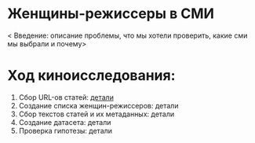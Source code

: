 # Женщины-режиссеры в СМИ

< Введение: описание проблемы, что мы хотели проверить, какие сми мы выбрали и почему>

# Ход киноисследования:
1) Сбор URL-ов статей: [детали](https://github.com/GimmeDanger/cinema-studies/tree/master/gathering_scripts/1-gather-urls)
2) Создание списка женщин-режиссеров: детали
3) Сбор текстов статей и их метаданных: детали
4) Создание датасета: детали
5) Проверка гипотезы: детали



